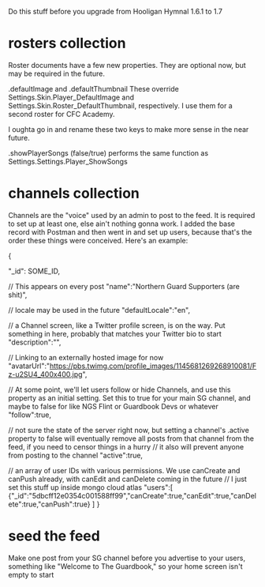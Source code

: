 Do this stuff before you upgrade from Hooligan Hymnal 1.6.1 to 1.7

# rosters collection
Roster documents have a few new properties. They are optional now, but may be required in the future.

.defaultImage and .defaultThumbnail
These override Settings.Skin.Player_DefaultImage and Settings.Skin.Roster_DefaultThumbnail, respectively. I use them for a second roster for CFC Academy.

I oughta go in and rename these two keys to make more sense in the near future.

.showPlayerSongs (false/true) performs the same function as Settings.Settings.Player_ShowSongs

# channels collection

Channels are the "voice" used by an admin to post to the feed. It is required to set up at least one, else ain't nothing gonna work. I added the base record with Postman and then went in and set up users, because that's the order these things were conceived. Here's an example:

{

"_id": SOME_ID,

// This appears on every post
"name":"Northern Guard Supporters (are shit)",

// locale may be used in the future
"defaultLocale":"en",

// a Channel screen, like a Twitter profile screen, is on the way. Put something in here, probably that matches your Twitter bio to start
"description":"", 

// Linking to an externally hosted image for now
"avatarUrl":"https://pbs.twimg.com/profile_images/1145681269268910081/Fz-u2SU4_400x400.jpg",

// At some point, we'll let users follow or hide Channels, and use this property as an initial setting. Set this to true for your main SG channel, and maybe to false for like NGS Flint or Guardbook Devs or whatever
"follow":true,

// not sure the state of the server right now, but setting a channel's .active property to false will eventually remove all posts from that channel from the feed, if you need to censor things in a hurry
// it also will prevent anyone from posting to the channel
"active":true,

// an array of user IDs with various permissions. We use canCreate and canPush already, with canEdit and canDelete coming in the future
// I just set this stuff up inside mongo cloud atlas
"users":[
{"_id":"5dbcff12e0354c001588ff99","canCreate":true,"canEdit":true,"canDelete":true,"canPush":true}
]
}

# seed the feed
Make one post from your SG channel before you advertise to your users, something like "Welcome to The Guardbook," so your home screen isn't empty to start
